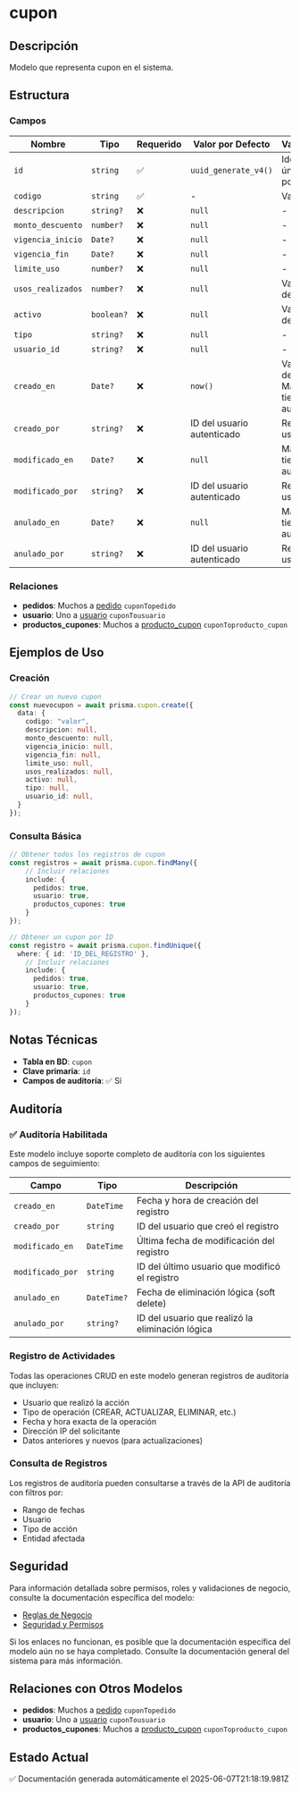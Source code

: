 # cupon

## Descripción
Modelo que representa cupon en el sistema.

## Estructura

### Campos

| Nombre | Tipo | Requerido | Valor por Defecto | Validaciones | Descripción |
|--------|------|-----------|-------------------|--------------|-------------|
| `id` | `string` | ✅ | `uuid_generate_v4()` | Identificador único, Valor por defecto |  |
| `codigo` | `string` | ✅ | - | Valor único |  |
| `descripcion` | `string?` | ❌ | `null` | - |  |
| `monto_descuento` | `number?` | ❌ | `null` | - |  |
| `vigencia_inicio` | `Date?` | ❌ | `null` | - |  |
| `vigencia_fin` | `Date?` | ❌ | `null` | - |  |
| `limite_uso` | `number?` | ❌ | `null` | - |  |
| `usos_realizados` | `number?` | ❌ | `null` | Valor por defecto |  |
| `activo` | `boolean?` | ❌ | `null` | Valor por defecto |  |
| `tipo` | `string?` | ❌ | `null` | - |  |
| `usuario_id` | `string?` | ❌ | `null` | - |  |
| `creado_en` | `Date?` | ❌ | `now()` | Valor por defecto, Marca de tiempo automática |  |
| `creado_por` | `string?` | ❌ | ID del usuario autenticado | Referencia a usuario |  |
| `modificado_en` | `Date?` | ❌ | `null` | Marca de tiempo automática |  |
| `modificado_por` | `string?` | ❌ | ID del usuario autenticado | Referencia a usuario |  |
| `anulado_en` | `Date?` | ❌ | `null` | Marca de tiempo automática |  |
| `anulado_por` | `string?` | ❌ | ID del usuario autenticado | Referencia a usuario |  |

### Relaciones

- **pedidos**: Muchos a [pedido](./pedido.md) `cuponTopedido`
- **usuario**: Uno a [usuario](./usuario.md) `cuponTousuario`
- **productos_cupones**: Muchos a [producto_cupon](./producto_cupon.md) `cuponToproducto_cupon`

## Ejemplos de Uso

### Creación

```typescript
// Crear un nuevo cupon
const nuevocupon = await prisma.cupon.create({
  data: {
    codigo: "valor",
    descripcion: null,
    monto_descuento: null,
    vigencia_inicio: null,
    vigencia_fin: null,
    limite_uso: null,
    usos_realizados: null,
    activo: null,
    tipo: null,
    usuario_id: null,
  }
});
```

### Consulta Básica

```typescript
// Obtener todos los registros de cupon
const registros = await prisma.cupon.findMany({
    // Incluir relaciones
    include: {
      pedidos: true,
      usuario: true,
      productos_cupones: true
    }
});

// Obtener un cupon por ID
const registro = await prisma.cupon.findUnique({
  where: { id: 'ID_DEL_REGISTRO' },
    // Incluir relaciones
    include: {
      pedidos: true,
      usuario: true,
      productos_cupones: true
    }
});
```

## Notas Técnicas

- **Tabla en BD**: `cupon`
- **Clave primaria**: `id`
- **Campos de auditoría**: ✅ Sí

## Auditoría

### ✅ Auditoría Habilitada

Este modelo incluye soporte completo de auditoría con los siguientes campos de seguimiento:

| Campo | Tipo | Descripción |
|-------|------|-------------|
| `creado_en` | `DateTime` | Fecha y hora de creación del registro |
| `creado_por` | `string` | ID del usuario que creó el registro |
| `modificado_en` | `DateTime` | Última fecha de modificación del registro |
| `modificado_por` | `string` | ID del último usuario que modificó el registro |
| `anulado_en` | `DateTime?` | Fecha de eliminación lógica (soft delete) |
| `anulado_por` | `string?` | ID del usuario que realizó la eliminación lógica |

### Registro de Actividades

Todas las operaciones CRUD en este modelo generan registros de auditoría que incluyen:

- Usuario que realizó la acción
- Tipo de operación (CREAR, ACTUALIZAR, ELIMINAR, etc.)
- Fecha y hora exacta de la operación
- Dirección IP del solicitante
- Datos anteriores y nuevos (para actualizaciones)

### Consulta de Registros

Los registros de auditoría pueden consultarse a través de la API de auditoría con filtros por:

- Rango de fechas
- Usuario
- Tipo de acción
- Entidad afectada

## Seguridad

Para información detallada sobre permisos, roles y validaciones de negocio, consulte la documentación específica del modelo:

- [Reglas de Negocio](./cupon/reglas_negocio.md)
- [Seguridad y Permisos](./cupon/seguridad.md)

Si los enlaces no funcionan, es posible que la documentación específica del modelo aún no se haya completado. Consulte la documentación general del sistema para más información.

## Relaciones con Otros Modelos

- **pedidos**: Muchos a [pedido](./pedido.md) `cuponTopedido`
- **usuario**: Uno a [usuario](./usuario.md) `cuponTousuario`
- **productos_cupones**: Muchos a [producto_cupon](./producto_cupon.md) `cuponToproducto_cupon`

## Estado Actual

✅ Documentación generada automáticamente el 2025-06-07T21:18:19.981Z
